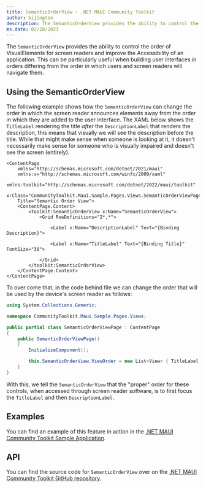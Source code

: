 ```yaml
---
title: SemanticOrderView - .NET MAUI Community Toolkit
author: bijington
description: The SemanticOrderView provides the ability to control the order of VisualElements for screen readers and improve the Accessibility of an application.
ms.date: 02/28/2023
---
```


The `SemanticOrderView` provides the ability to control the order of VisualElements for screen readers and improve the Accessibility of an application. This can be particularly useful when building user interfaces in orders differing from the order in which users and screen readers will navigate them.

## Using the SemanticOrderView

The following example shows how the `SemanticOrderView` can change the order in which the screen reader announces elements away from the order in which they are added to the user interface. The XAML below shows the `TitleLabel` rendering the title _after_ the `DescriptionLabel` that renders the description, this means that visually we will see the description before the title. While that might make sense when someone is looking at it, it doesn't necessarily make sense for someone who is visually impaired and doesn't see the screen (entirely).

```xaml
<ContentPage
    xmlns="http://schemas.microsoft.com/dotnet/2021/maui"
    xmlns:x="http://schemas.microsoft.com/winfx/2009/xaml"
    xmlns:toolkit="http://schemas.microsoft.com/dotnet/2022/maui/toolkit"
    x:Class="CommunityToolkit.Maui.Sample.Pages.Views.SemanticOrderViewPage"
    Title="Semantic Order View">
    <ContentPage.Content>
        <toolkit:SemanticOrderView x:Name="SemanticOrderView">
            <Grid RowDefinitions="2*,*">
                
                <Label x:Name="DescriptionLabel" Text="{Binding Description}">

                <Label x:Name="TitleLabel" Text="{Binding Title}" FontSize="30">

            </Grid>
        </toolkit:SemanticOrderView>
    </ContentPage.Content>
</ContentPage>
```

To over come that, in the code behind file we can change the order that will be used by the device's screen reader as follows:

```csharp
using System.Collections.Generic;

namespace CommunityToolkit.Maui.Sample.Pages.Views;

public partial class SemanticOrderViewPage : ContentPage
{
    public SemanticOrderViewPage()
    {
        InitializeComponent();

        this.SemanticOrderView.ViewOrder = new List<View> { TitleLabel, DescriptionLabel };
    }
}
```

With this, we tell the `SemanticOrderView` that the "proper" order for these controls, when accessed through screen reader software, is to first focus the `TitleLabel` and then `DescriptionLabel`.

## Examples

You can find an example of this feature in action in the [.NET MAUI Community Toolkit Sample Application](https://github.com/CommunityToolkit/Maui/blob/main/samples/CommunityToolkit.Maui.Sample/Pages/Views/SemanticOrderView/).

## API

You can find the source code for `SemanticOrderView` over on the [.NET MAUI Community Toolkit GitHub repository](https://github.com/CommunityToolkit/Maui/tree/main/src/CommunityToolkit.Maui/Views/SemanticOrderView).

